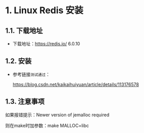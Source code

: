 # 1. Linux Redis 安装

## 1.1. 下载地址

- 下载地址：https://redis.io/   6.0.10

## 1.2. 安装

- 参考链接`测试通过`：

  https://blog.csdn.net/kaikaihuiyuan/article/details/113176578

## 1.3. 注意事项

如果报错提示：Newer version of jemalloc required

则在make时加参数：make MALLOC=libc